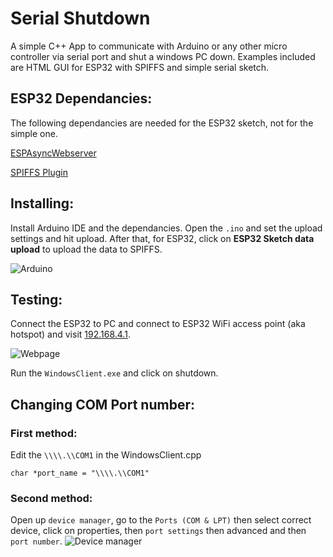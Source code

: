 # Serial Shutdown
A simple C++ App to communicate with Arduino or any other micro controller via serial port and shut a windows PC down. 
Examples included are HTML GUI for ESP32 with SPIFFS and simple serial sketch.

## ESP32 Dependancies:
The following dependancies are needed for the ESP32 sketch, not for the simple one.

[ESPAsyncWebserver](https://github.com/me-no-dev/ESPAsyncWebServer)

[SPIFFS Plugin](https://github.com/me-no-dev/arduino-esp32fs-plugin)

## Installing:
Install Arduino IDE and the dependancies. Open the `.ino` and set the upload settings and hit upload.
After that, for ESP32, click on **ESP32 Sketch data upload** to upload the data to SPIFFS.

![Arduino](https://raw.githubusercontent.com/shreyask21/serial-shutdown/master/screenshot3.png "SPIFFS Upload")

## Testing:
Connect the ESP32 to PC and connect to ESP32 WiFi access point (aka hotspot) and visit [192.168.4.1](http://192.168.4.1).

![Webpage](https://raw.githubusercontent.com/shreyask21/serial-shutdown/master/screenshot2.png "Webpage")

Run the `WindowsClient.exe` and click on shutdown.

## Changing COM Port number:

### First method:

Edit the `\\\\.\\COM1` in the WindowsClient.cpp

```
char *port_name = "\\\\.\\COM1"
```

### Second method:

Open up `device manager`, go to the `Ports (COM & LPT)` then select correct device, click on properties, then `port settings` then advanced and then `port number`.
![Device manager](https://raw.githubusercontent.com/shreyask21/serial-shutdown/master/screenshot1.png "Device Manager")
